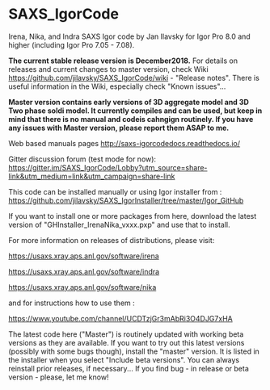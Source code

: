 # SAXS_IgorCode
Irena, Nika, and Indra SAXS Igor code by Jan Ilavsky for Igor Pro 8.0 and higher (including Igor Pro 7.05 - 7.08). 

**The current stable release version is December2018.** For details on releases and current changes to master version, check Wiki https://github.com/jilavsky/SAXS_IgorCode/wiki - "Release notes". There is useful information in the Wiki, especially check "Known issues"... 

**Master version contains early versions of 3D aggregate model and 3D Two phase soldi model. It currently compiles and can be used, but keep in mind that there is no manual and codeis cahngign routinely. If you have any issues with Master version, please report them ASAP to me.** 

Web based manuals pages
http://saxs-igorcodedocs.readthedocs.io/

Gitter discussion forum (test mode for now):
https://gitter.im/SAXS_IgorCode/Lobby?utm_source=share-link&utm_medium=link&utm_campaign=share-link

This code can be installed manually or using Igor installer from : 
https://github.com/jilavsky/SAXS_IgorInstaller/tree/master/Igor_GitHub

If you want to install one or more packages from here, download the latest version of 
"GHInstaller_IrenaNika_vxxx.pxp" and use that to install. 

For more information on releases of distributions, please visit:

https://usaxs.xray.aps.anl.gov/software/irena

https://usaxs.xray.aps.anl.gov/software/indra

https://usaxs.xray.aps.anl.gov/software/nika


and for instructions how to use them :

https://www.youtube.com/channel/UCDTzjGr3mAbRi3O4DJG7xHA

The latest code here ("Master") is routinely updated with working beta versions as they are available. 
If you want to try out this latest versions (possibly with some bugs though), install the "master" version. It is listed in the installer when you select "Include beta versions". You can always reinstall prior releases, if necessary...
If you find bug - in release or beta version - please, let me know!
